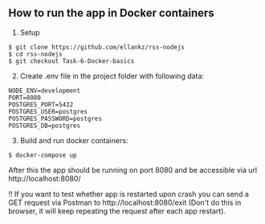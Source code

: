 ## How to run the app in Docker containers

1. Setup
```
$ git clone https://github.com/ellankz/rss-nodejs
$ cd rss-nodejs
$ git checkout Task-6-Docker-basics
```

2. Create .env file in the project folder with following data:
```
NODE_ENV=development
PORT=8080
POSTGRES_PORT=5432
POSTGRES_USER=postgres
POSTGRES_PASSWORD=postgres
POSTGRES_DB=postgres

```
3. Build and run docker containers:
```
$ docker-compose up
```

After this the app should be running on port 8080 and be accessible via url http://localhost:8080/

!! If you want to test whether app is restarted upon crash you can send a GET request via Postman to http://localhost:8080/exit (Don't do this in browser, it will keep repeating the request after each app restart).

